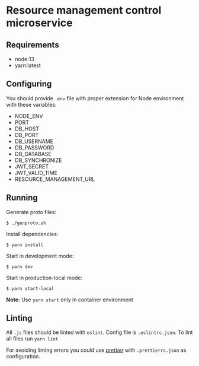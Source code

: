 # Resource management control microservice

## Requirements

- node:13
- yarn:latest

## Configuring

You should provide `.env` file with proper extension for Node environment with these variables:

- NODE_ENV
- PORT
- DB_HOST
- DB_PORT
- DB_USERNAME
- DB_PASSWORD
- DB_DATABASE
- DB_SYNCHRONIZE
- JWT_SECRET
- JWT_VALID_TIME
- RESOURCE_MANAGEMENT_URL

## Running

Generate proto files:

`$ ./genproto.sh`

Install dependencies:

`$ yarn install`

Start in development mode:

`$ yarn dev`

Start in production-local mode:

`$ yarn start-local`

**Note:** Use `yarn start` only in container environment

## Linting

All `.js` files should be linted with `eslint`. Config file is `.eslintrc.json`.
To lint all files run `yarn lint`

For avoiding linting errors you could use [*prettier*](http://prettier.io) with `.prettierrc.json` as configuration.

